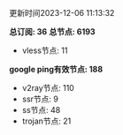 更新时间2023-12-06 11:13:32

**总订阅: 36**
**总节点: 6193**
- vless节点: 11

**google ping有效节点: 188**
- v2ray节点: 110
- ssr节点: 9
- ss节点: 48
- trojan节点: 21
